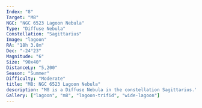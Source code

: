 ```yaml
---
Index: "8"
Target: "M8"
NGC: "NGC 6523 Lagoon Nebula"
Type: "Diffuse Nebula"
Constellation: "Sagittarius"
Image: "lagoon"
RA: "18h 3.8m"
Dec: "-24°23"
Magnitude: "6"
Size: "90x40"
DistanceLy: "5,200"
Season: "Summer"
Difficulty: "Moderate"
title: "M8: NGC 6523 Lagoon Nebula"
description: "M8 is a Diffuse Nebula in the constellation Sagittarius."
Gallery: ["lagoon", "m8", "lagoon-trifid", "wide-lagoon"]
---
```

